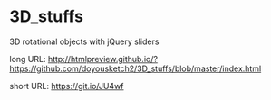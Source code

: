 # 3D_stuffs
3D rotational objects with jQuery sliders

long URL:  http://htmlpreview.github.io/?https://github.com/doyousketch2/3D_stuffs/blob/master/index.html  

short URL:  https://git.io/JU4wf  
